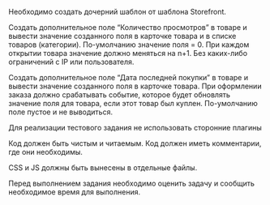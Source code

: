 Необходимо создать дочерний шаблон от шаблона Storefront.

Создать дополнительное поле  “Количество просмотров”  в товаре и вывести значение созданного поля в карточке товара и в списке товаров (категории). По-умолчанию значение поля = 0. При каждом открытии товара значение должно меняться на n+1. Без каких-либо ограничений с IP или пользователя.

Создать дополнительное поле “Дата последней покупки” в товаре и вывести значение созданного поля в карточке товара. При оформлении заказа должно срабатывать событие, которое будет обновлять значение поля для товара, если этот товар был куплен. По-умолчанию поле пустое и не выводиться.

Для реализации тестового задания не использовать сторонние плагины

Код должен быть чистым и читаемым. Код должен иметь комментарии, где они необходимы.

CSS и JS должны быть вынесены в отдельные файлы.

Перед выполнением задания необходимо оценить задачу и сообщить необходимое время для выполнения.
